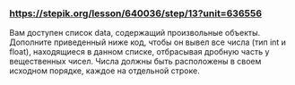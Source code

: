 ### https://stepik.org/lesson/640036/step/13?unit=636556

Вам доступен список data, содержащий произвольные объекты. 
Дополните приведенный ниже код, чтобы он вывел все числа (тип int и float), 
находящиеся в данном списке, отбрасывая дробную часть у вещественных чисел. 
Числа должны быть расположены в своем исходном порядке, каждое на отдельной строке.
